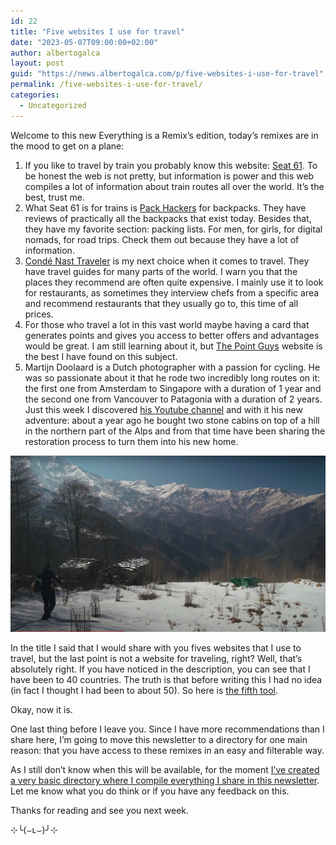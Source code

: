 ```yaml
---
id: 22
title: "Five websites I use for travel"
date: "2023-05-07T09:00:00+02:00"
author: albertogalca
layout: post
guid: "https://news.albertogalca.com/p/five-websites-i-use-for-travel"
permalink: /five-websites-i-use-for-travel/
categories:
  - Uncategorized
---
```


Welcome to this new Everything is a Remix’s edition, today’s remixes are in the mood to get on a plane:

1. If you like to travel by train you probably know this website: [Seat 61](https://www.seat61.com/?ref=everythingisaremix). To be honest the web is not pretty, but information is power and this web compiles a lot of information about train routes all over the world. It’s the best, trust me.
2. What Seat 61 is for trains is [Pack Hackers](https://packhacker.com/?ref=everythingisaremix) for backpacks. They have reviews of practically all the backpacks that exist today. Besides that, they have my favorite section: packing lists. For men, for girls, for digital nomads, for road trips. Check them out because they have a lot of information.
3. [Condé Nast Traveler](https://www.cntraveler.com/?ref=everythingisaremix) is my next choice when it comes to travel. They have travel guides for many parts of the world. I warn you that the places they recommend are often quite expensive. I mainly use it to look for restaurants, as sometimes they interview chefs from a specific area and recommend restaurants that they usually go to, this time of all prices.
4. For those who travel a lot in this vast world maybe having a card that generates points and gives you access to better offers and advantages would be great. I am still learning about it, but [The Point Guys](https://thepointsguy.com/?ref=everythingisaremix) website is the best I have found on this subject.
5. Martijn Doolaard is a Dutch photographer with a passion for cycling. He was so passionate about it that he rode two incredibly long routes on it: the first one from Amsterdam to Singapore with a duration of 1 year and the second one from Vancouver to Patagonia with a duration of 2 years. Just this week I discovered [his Youtube channel](https://www.youtube.com/@MartijnDoolaard?ref=everythingisaremix) and with it his new adventure: about a year ago he bought two stone cabins on top of a hill in the northern part of the Alps and from that time have been sharing the restoration process to turn them into his new home.

![](/assets/images/posts/2024/01/https3A2F2Fsubstack-post-media.s3.amazonaws.com2Fpublic2Fimages2F40071c62-607c-4f37-84ce-1c2d2e098485_3584x2010.jpg)

In the title I said that I would share with you fives websites that I use to travel, but the last point is not a website for traveling, right? Well, that’s absolutely right. If you have noticed in the description, you can see that I have been to 40 countries. The truth is that before writing this I had no idea (in fact I thought I had been to about 50). So here is [the fifth tool](https://douwe.com/projects/visited?region=world&ref=everythingisaremix).

Okay, now it is.

One last thing before I leave you. Since I have more recommendations than I share here, I’m going to move this newsletter to a directory for one main reason: that you have access to these remixes in an easy and filterable way.

As I still don’t know when this will be available, for the moment [I’ve created a very basic directory where I compile everything I share in this newsletter](https://raindrop.io/albertogalca/everything-is-a-remix-33652610?ref=albertogalca.com). Let me know what you do think or if you have any feedback on this.

Thanks for reading and see you next week.

⊹╰(⌣ʟ⌣)╯⊹
